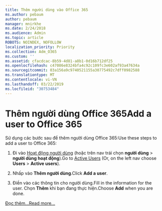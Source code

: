 ```yaml
---
title: Thêm người dùng vào Office 365
ms.author: pebaum
author: pebaum
manager: mnirkhe
ms.date: 2/24/2018
ms.audience: Admin
ms.topic: article
ROBOTS: NOINDEX, NOFOLLOW
localization_priority: Priority
ms.collection: Adm_O365
ms.custom: ''
ms.assetid: cfacdcac-8b59-4d81-a8b1-0d16b712df25
ms.openlocfilehash: c47086e8324bfa4c92c109fc3e602af93a47634a
ms.sourcegitcommit: 03a156a9c9740521155a30775492c7dff0982588
ms.translationtype: MT
ms.contentlocale: vi-VN
ms.lasthandoff: 03/22/2019
ms.locfileid: "30753484"
---
```

# <a name="add-a-user-to-office-365"></a><span data-ttu-id="6d248-102">Thêm người dùng Office 365</span><span class="sxs-lookup"><span data-stu-id="6d248-102">Add a user to Office 365</span></span>

<span data-ttu-id="6d248-103">Sử dụng các bước sau để thêm người dùng Office 365:</span><span class="sxs-lookup"><span data-stu-id="6d248-103">Use these steps to add a user to Office 365:</span></span>
  
1. <span data-ttu-id="6d248-104">Đi vào [Hoạt động người dùng](https://admin.microsoft.com/Adminportal/Home?source=applauncher#/users) (hoặc trên nav trái chọn **người dùng** \> **người dùng hoạt động**).</span><span class="sxs-lookup"><span data-stu-id="6d248-104">Go to [Active Users](https://admin.microsoft.com/Adminportal/Home?source=applauncher#/users) (Or, on the left nav choose **Users** \> **Active users**).</span></span>
    
2. <span data-ttu-id="6d248-105">Nhấp vào **Thêm người dùng**.</span><span class="sxs-lookup"><span data-stu-id="6d248-105">Click **Add a user**.</span></span>
    
3. <span data-ttu-id="6d248-106">Điền vào các thông tin cho người dùng.</span><span class="sxs-lookup"><span data-stu-id="6d248-106">Fill in the information for the user.</span></span> <span data-ttu-id="6d248-107">Chọn **Thêm** khi bạn đang thực hiện.</span><span class="sxs-lookup"><span data-stu-id="6d248-107">Choose **Add** when you are done.</span></span> 
    
[<span data-ttu-id="6d248-108">Đọc thêm...</span><span class="sxs-lookup"><span data-stu-id="6d248-108">Read more...</span></span>](https://support.office.com/article/1970f7d6-03b5-442f-b385-5880b9c256ec)
  

